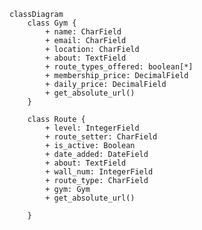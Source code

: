<script src="https://cdn.jsdelivr.net/npm/mermaid/dist/mermaid.min.js"></script>
<script>
    mermaid.initialize({ startOnLoad: true });
</script>
```mermaid
classDiagram
    class Gym {
        + name: CharField
        + email: CharField
        + location: CharField
        + about: TextField
        + route_types_offered: boolean[*]
        + membership_price: DecimalField
        + daily_price: DecimalField
        + get_absolute_url()
    }

    class Route {
        + level: IntegerField
        + route_setter: CharField
        + is_active: Boolean
        + date_added: DateField
        + about: TextField
        + wall_num: IntegerField
        + route_type: CharField
        + gym: Gym
        + get_absolute_url()

    }
